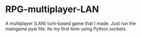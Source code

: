 # RPG-multiplayer-LAN
A multiplayer (LAN) turn-based game that I made. Just run the maingame.pyw file. Its my first time using Python sockets.
